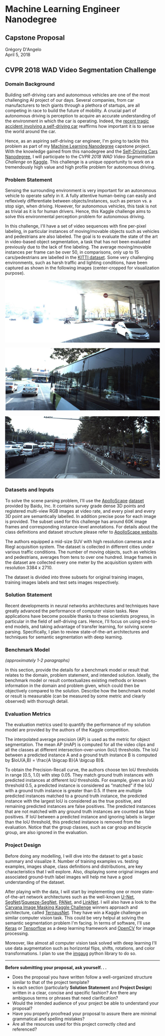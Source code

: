 # Machine Learning Engineer Nanodegree
## Capstone Proposal
Grégory D'Angelo  
April 5, 2018

## CVPR 2018 WAD Video Segmentation Challenge

### Domain Background

Building self-driving cars and autonomous vehicles are one of the most challenging AI project of our days. Several companies, from car manufacturers to tech giants through a plethora of startups, are all competing in race to build the future of mobility. A crucial part of autonomous driving is perception to acquire an accurate understanding of the environment in which the car is operating. Indeed, the [recent tragic accident involving a self-driving car][1] reaffirms how important it is to sense the world around the car.

Hence, as an aspiring self-driving car engineer, I'm going to tackle this problem as part of my [Machine Learning Nanodegree][2] capstone project. With the knowledge gained from this nanodegree and the [Self-Driving Cars Nanodegree][3], I will participate to the *CVPR 2018 WAD Video Segmentation Challenge* on [Kaggle][4]. This challenge is a unique opportunity to work on a tremendously high value and high profile problem for autonomous driving.

### Problem Statement

Sensing the surrounding environment is very important for an autonomous vehicle to operate safely in it. A fully attentive human-being can easily and reflexively differentiate between objects/instances, such as person vs. a stop sign, when driving. However, for autonomous vehicles, this task is not as trivial as it is for human drivers. Hence, this Kaggle challenge aims to solve this environmental perception problem for autonomous driving.

In this challenge, I'll have a set of video sequences with fine per-pixel labeling, in particular instances of moving/movable objects such as vehicles and pedestrians are also labeled. The goal is to evaluate the state of the art in video-based object segmentation, a task that has not been evaluated previously due to the lack of fine labeling. The average moving/movable instances per frame can be over 50, in comparisons, only up to 15 cars/pedestrians are labelled in the [KITTI dataset][5]. Some very challenging environments, such as harsh traffic and lighting conditions, have been captured as shown in the following images (center-cropped for visualization purpose).

![Challenging condition](./examples/1.png)

![Challenging condition](./examples/2.png)

![Challenging condition](./examples/3.png)

### Datasets and Inputs

To solve the scene parsing problem, I'll use the [ApolloScape][6] [dataset][7] provided by Baidu, Inc. It contains survey grade dense 3D points and registered multi-view RGB images at video rate, and every pixel and every 3D point are semantically labelled. In addition precise pose for each image is provided. The subset used for this challenge has around 60K image frames and corresponding instance-level annotations. For details about the class definitions and dataset structure please refer to [ApolloScape website][7].

The authors equipped a mid-size SUV with high resolution cameras and a Riegl acquisition system. The dataset is collected in different cities under various traffic conditions. The number of moving objects, such as vehicles and pedestrians, averages from tens to over one hundred. Image frames in the dataset are collected every one meter by the acquisition system with resolution 3384 x 2710.

The dataset is divided into three subsets for original training images, training images labels and test sets images respectively.

### Solution Statement

Recent developments in neural networks architectures and techniques have greatly advanced the performance of computer vision tasks. New applications have become possible thanks to these scientists progress, in particular in the field of self-driving cars. Hence, I'll focus on using end-to-end models, and taking advantage of transfer learning, for solving scene parsing. Specifically, I plan to review state-of-the-art architectures and techniques for semantic segmentation with deep learning.

### Benchmark Model
_(approximately 1-2 paragraphs)_

In this section, provide the details for a benchmark model or result that relates to the domain, problem statement, and intended solution. Ideally, the benchmark model or result contextualizes existing methods or known information in the domain and problem given, which could then be objectively compared to the solution. Describe how the benchmark model or result is measurable (can be measured by some metric and clearly observed) with thorough detail.

### Evaluation Metrics

The evaluation metrics used to quantify the performance of my solution model are provided by the authors of the Kaggle competition.

The interpolated average precision (AP) is used as the metric for object segmentation. The mean AP (mAP) is computed for all the video clips and all the classes at different intersection-over-union (IoU) thresholds. The IoU between a predicted instance A and a ground truth instance B is computed by $IoU(A,B) = \frac{A \bigcap B}{A \bigcup B}$.

To obtain the Precision-Recall curve, the authors choose ten IoU thresholds in range [0.5, 1.0) with step 0.05. They match ground truth instances with predicted instances at different IoU thresholds. For example, given an IoU threshold 0.5, a predicted instance is considered as “matched” if the IoU with a ground truth instance is greater than 0.5. If there are multiple predicted instances matched to a ground truth instance, the predicted instance with the largest IoU is considered as the true positive, and remaining predicted instances are false positives. The predicted instances that are not matched with any ground truth instances are counted as false positives. If IoU between a predicted instance and ignoring labels is larger than the IoU threshold, this predicted instance is removed from the evaluation. Notice that the group classes, such as car group and bicycle group, are also ignored in the evaluation.

### Project Design

Before doing any modelling, I will dive into the dataset to get a basic summary and visualize it. Number of training examples vs. testing examples, images shape, class definitions and distributions, are key characteristics that I will explore. Also, displaying some original images and associated ground-truth label images will help me have a good understanding of the dataset.

After playing with the data, I will start by implementing one or more state-of-the-art network architectures such as the well-known [U-Net][8], [SegNet][9]/[Squeeze-SegNet][10], [PANet][11], and [LinkNet][12]. I will also have a look to the [Carvana Image Masking Kaggle Challenge][13] winners approach and architecture, called [TernausNet][14]. They have win a Kaggle challenge on similar computer vision task. This could be very helpul at solving the semantic segmentation problem I'm facing. In terms of software, I'll use [Keras][15] or [Tensorflow][16] as a deep learning framework and [OpenCV][17] for image processing.

Moreover, like almost all computer vision task solved with deep learning I'll use data augmentation such as horizontal flips, shifts, rotations, and color transformations. I plan to use the [imgaug][18] python library to do so.

-----------

**Before submitting your proposal, ask yourself. . .**

- Does the proposal you have written follow a well-organized structure similar to that of the project template?
- Is each section (particularly **Solution Statement** and **Project Design**) written in a clear, concise and specific fashion? Are there any ambiguous terms or phrases that need clarification?
- Would the intended audience of your project be able to understand your proposal?
- Have you properly proofread your proposal to assure there are minimal grammatical and spelling mistakes?
- Are all the resources used for this project correctly cited and referenced?

[1]:https://www.nytimes.com/2018/03/19/technology/uber-driverless-fatality.html
[2]:https://www.udacity.com/course/machine-learning-engineer-nanodegree--nd009t
[3]:https://www.udacity.com/course/self-driving-car-engineer-nanodegree--nd013
[4]:https://www.kaggle.com/c/cvpr-2018-autonomous-driving/data
[5]:http://www.cvlibs.net/datasets/kitti/
[6]:https://arxiv.org/abs/1803.06184
[7]:http://apolloscape.auto/scene.html
[8]:https://arxiv.org/abs/1505.04597
[9]:https://arxiv.org/pdf/1511.00561.pdf
[10]:https://arxiv.org/abs/1711.05491
[11]:https://arxiv.org/pdf/1803.01534.pdf
[12]:https://arxiv.org/abs/1707.03718
[13]:http://blog.kaggle.com/2017/12/22/carvana-image-masking-first-place-interview/
[14]:https://arxiv.org/abs/1801.05746
[15]:https://keras.io/
[16]:https://www.tensorflow.org/
[17]:https://docs.opencv.org/3.4.1/index.html
[18]:https://github.com/aleju/imgaug
